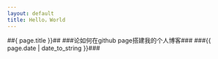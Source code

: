 ```yaml
---
layout: default
title: Hello，World
---
```

##{ page.title }}##
###论如何在github page搭建我的个人博客###
###{{ page.date | date_to_string }}###